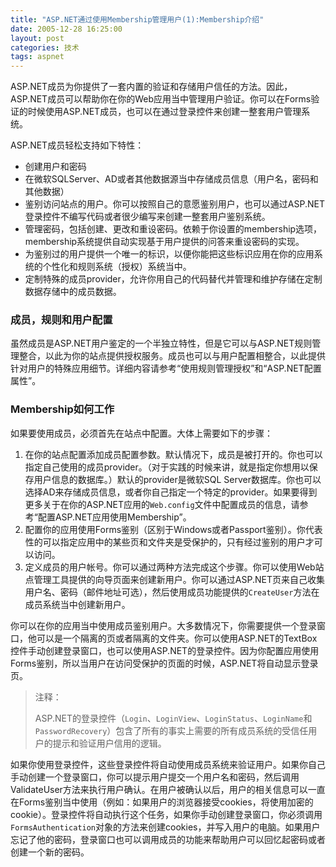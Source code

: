 ```yaml
---
title: "ASP.NET通过使用Membership管理用户(1):Membership介绍"
date: 2005-12-28 16:25:00
layout: post
categories: 技术
tags: aspnet
---
```


ASP.NET成员为你提供了一套内置的验证和存储用户信任的方法。因此，ASP.NET成员可以帮助你在你的Web应用当中管理用户验证。你可以在Forms验证的时候使用ASP.NET成员，也可以在通过登录控件来创建一整套用户管理系统。

ASP.NET成员轻松支持如下特性：

* 创建用户和密码
* 在微软SQLServer、AD或者其他数据源当中存储成员信息（用户名，密码和其他数据）
* 鉴别访问站点的用户。你可以按照自己的意愿鉴别用户，也可以通过ASP.NET登录控件不编写代码或者很少编写来创建一整套用户鉴别系统。
* 管理密码，包括创建、更改和重设密码。依赖于你设置的membership选项，membership系统提供自动实现基于用户提供的问答来重设密码的实现。
* 为鉴别过的用户提供一个唯一的标识，以便你能把这些标识应用在你的应用系统的个性化和规则系统（授权）系统当中。
* 定制特殊的成员provider，允许你用自己的代码替代并管理和维护存储在定制数据存储中的成员数据。

### 成员，规则和用户配置

虽然成员是ASP.NET用户鉴定的一个半独立特性，但是它可以与ASP.NET规则管理整合，以此为你的站点提供授权服务。成员也可以与用户配置相整合，以此提供针对用户的特殊应用细节。详细内容请参考“使用规则管理授权”和“ASP.NET配置属性”。

### Membership如何工作

如果要使用成员，必须首先在站点中配置。大体上需要如下的步骤：

1. 在你的站点配置添加成员配置参数。默认情况下，成员是被打开的。你也可以指定自己使用的成员provider。（对于实践的时候来讲，就是指定你想用以保存用户信息的数据库。）默认的provider是微软SQL Server数据库。你也可以选择AD来存储成员信息，或者你自己指定一个特定的provider。如果要得到更多关于在你的ASP.NET应用的`Web.config`文件中配置成员的信息，请参考“配置ASP.NET应用使用Membership”。
2. 配置你的应用使用Forms鉴别（区别于Windows或者Passport鉴别）。你代表性的可以指定应用中的某些页和文件夹是受保护的，只有经过鉴别的用户才可以访问。
3. 定义成员的用户帐号。你可以通过两种方法完成这个步骤。你可以使用Web站点管理工具提供的向导页面来创建新用户。你可以通过ASP.NET页来自己收集用户名、密码（邮件地址可选），然后使用成员功能提供的`CreateUser`方法在成员系统当中创建新用户。

你可以在你的应用当中使用成员鉴别用户。大多数情况下，你需要提供一个登录窗口，他可以是一个隔离的页或者隔离的文件夹。你可以使用ASP.NET的TextBox控件手动创建登录窗口，也可以使用ASP.NET的登录控件。因为你配置应用使用Forms鉴别，所以当用户在访问受保护的页面的时候，ASP.NET将自动显示登录页。

> 注释：
>
> ASP.NET的登录控件（`Login`、`LoginView`、`LoginStatus`、`LoginName`和`PasswordRecovery`）包含了所有的事实上需要的所有成员系统的受信任用户的提示和验证用户信用的逻辑。

如果你使用登录控件，这些登录控件将自动使用成员系统来验证用户。如果你自己手动创建一个登录窗口，你可以提示用户提交一个用户名和密码，然后调用ValidateUser方法来执行用户确认。在用户被确认以后，用户的相关信息可以一直在Forms鉴别当中使用（例如：如果用户的浏览器接受cookies，将使用加密的cookie）。登录控件将自动执行这个任务，如果你手动创建登录窗口，你必须调用`FormsAuthentication`对象的方法来创建cookies，并写入用户的电脑。如果用户忘记了他的密码，登录窗口也可以调用成员的功能来帮助用户可以回忆起密码或者创建一个新的密码。